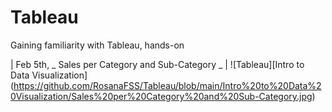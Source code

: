 # Tableau
Gaining familiarity with Tableau, hands-on

| Feb 5th, _ Sales per Category and Sub-Category _ |
![Tableau][Intro to Data Visualization] (https://github.com/RosanaFSS/Tableau/blob/main/Intro%20to%20Data%20Visualization/Sales%20per%20Category%20and%20Sub-Category.jpg)
